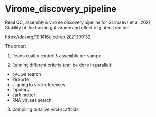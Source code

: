 # Virome_discovery_pipeline

Read QC, assembly & virome discovery pipeline for Garmaeva et al. 2021,
Stability of the human gut virome and effect of gluten-free diet

https://doi.org/10.1016/j.celrep.2021.109132

The order:

1) Reads quality control & assembly per sample

2) Running different criteria (can be done in parallel):
- pVOGs search
- VirSorter
- aligning to viral references
- topology
- dark matter 
- RNA viruses search

3) Compiling putative viral scaffolds

